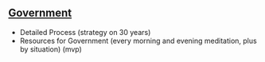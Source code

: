 ## [Government](pre.html)

- Detailed Process 
  (strategy on 30 years)
- Resources for Government
  (every morning and evening meditation, plus by situation)
  (mvp)

